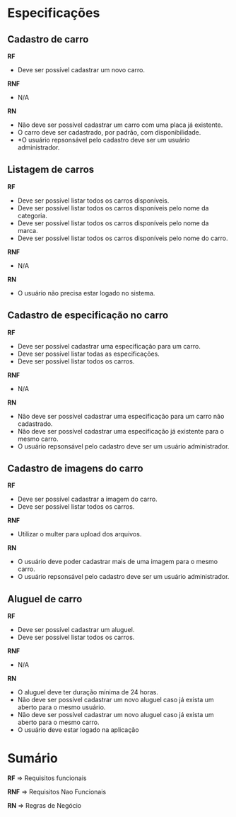 # Especificações


## Cadastro de carro

**RF**
- Deve ser possível cadastrar um novo carro.

**RNF**
- N/A

**RN**
- Não deve ser possível cadastrar um carro com uma placa já existente.
- O carro deve ser cadastrado, por padrão, com disponibilidade.
- *O usuário repsonsável pelo cadastro deve ser um usuário administrador.


## Listagem de carros

**RF**
- Deve ser possível listar todos os carros disponíveis.
- Deve ser possível listar todos os carros disponíveis pelo nome da categoria.
- Deve ser possível listar todos os carros disponíveis pelo nome da marca.
- Deve ser possível listar todos os carros disponíveis pelo nome do carro.

**RNF**
- N/A

**RN**
- O usuário não precisa estar logado no sistema.


## Cadastro de especificação no carro

**RF**
- Deve ser possível cadastrar uma especificação para um carro.
- Deve ser possível listar todas as especificações.
- Deve ser possível listar todos os carros.

**RNF**
- N/A

**RN**
- Não deve ser possível cadastrar uma especificação para um carro não cadastrado.
- Não deve ser possível cadastrar uma especificação já existente para o mesmo carro.
- O usuário repsonsável pelo cadastro deve ser um usuário administrador.


## Cadastro de imagens do carro

**RF**
- Deve ser possível cadastrar a imagem do carro.
- Deve ser possível listar todos os carros.

**RNF**
- Utilizar o multer para upload dos arquivos.

**RN**
- O usuário deve poder cadastrar mais de uma imagem para o mesmo carro.
- O usuário repsonsável pelo cadastro deve ser um usuário administrador.


## Aluguel de carro

**RF**
- Deve ser possível cadastrar um aluguel.
- Deve ser possível listar todos os carros.

**RNF**
- N/A

**RN**
- O aluguel deve ter duração mínima de 24 horas.
- Não deve ser possível cadastrar um novo aluguel caso já exista um aberto para o mesmo usuário.
- Não deve ser possível cadastrar um novo aluguel caso já exista um aberto para o mesmo carro.
- O usuário deve estar logado na aplicação



# Sumário

**RF** => Requisitos funcionais

**RNF** => Requisitos Nao Funcionais

**RN** => Regras de Negócio